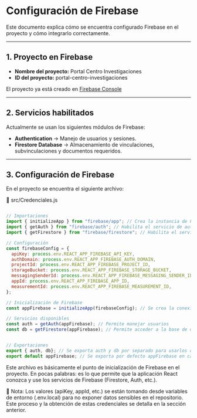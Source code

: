 # Configuración de Firebase 

Este documento explica cómo se encuentra configurado Firebase en el proyecto y cómo integrarlo correctamente.

---

## 1. Proyecto en Firebase

- **Nombre del proyecto:** Portal Centro Investigaciones
- **ID del proyecto:** portal-centro-investigaciones

El proyecto ya está creado en [Firebase Console](https://console.firebase.google.com/)

---

## 2. Servicios habilitados

Actualmente se usan los siguientes módulos de Firebase:

- **Authentication** → Manejo de usuarios y sesiones.
- **Firestore Database** → Almacenamiento de vinculaciones, subvinculaciones y documentos requeridos.

---

## 3. Configuración de Firebase

En el proyecto se encuentra el siguiente archivo:

📂 src/Credenciales.js

```javascript

// Importaciones
import { initializeApp } from "firebase/app"; // Crea la instancia de Firebase con la configuración de tu proyecto.
import { getAuth } from "firebase/auth"; // Habilita el servicio de autenticación.
import { getFirestore } from "firebase/firestore"; // Habilita el servicio de base de datos en la nube (NoSQL).

// Configuración
const firebaseConfig = {
  apiKey: process.env.REACT_APP_FIREBASE_API_KEY,
  authDomain: process.env.REACT_APP_FIREBASE_AUTH_DOMAIN,
  projectId: process.env.REACT_APP_FIREBASE_PROJECT_ID,
  storageBucket: process.env.REACT_APP_FIREBASE_STORAGE_BUCKET,
  messagingSenderId: process.env.REACT_APP_FIREBASE_MESSAGING_SENDER_ID,
  appId: process.env.REACT_APP_FIREBASE_APP_ID,
  measurementId: process.env.REACT_APP_FIREBASE_MEASUREMENT_ID,
};

// Inicialización de Firebase
const appFirebase = initializeApp(firebaseConfig); // Se crea la conexión de la app con el proyecto de Firebase (en la nube)

// Servicios disponibles
const auth = getAuth(appFirebase); // Permite manejar usuarios 
const db = getFirestore(appFirebase); // Permite acceder a la base de datos Firestore.


// Exportaciones
export { auth, db}; // Se exporta auth y db por separado para usarlos directamente en los componentes
export default appFirebase; // Se exporta por defecto appFirebase en caso de que se quiera inicializar otros servicios en otro archivo
```

Este archivo es básicamente el punto de inicialización de Firebase en el proyecto. En pocas palabras: es lo que permite que la aplicación React conozca y use los servicios de Firebase (Firestore, Auth, etc.).

🔑 Nota: Los valores (apiKey, appId, etc.) se están tomando desde variables de entorno (.env.local) para no exponer datos sensibles en el repositorio. Este proceso y la obtención de estas credenciales se detalla en la sección anterior.